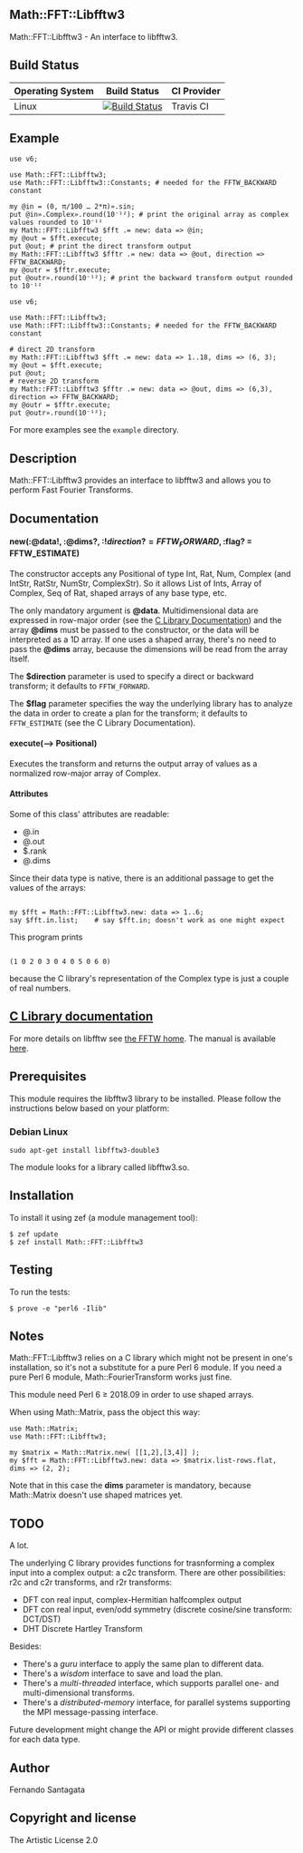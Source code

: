 ## Math::FFT::Libfftw3

Math::FFT::Libfftw3 - An interface to libfftw3.

## Build Status

| Operating System  |   Build Status  | CI Provider |
| ----------------- | --------------- | ----------- |
| Linux             | [![Build Status](https://travis-ci.org/frithnanth/perl6-Math-FFT-Libfftw3.svg?branch=master)](https://travis-ci.org/frithnanth/perl6-Math-FFT-Libfftw3)  | Travis CI |

## Example

```perl6
use v6;

use Math::FFT::Libfftw3;
use Math::FFT::Libfftw3::Constants; # needed for the FFTW_BACKWARD constant

my @in = (0, π/100 … 2*π)».sin;
put @in».Complex».round(10⁻¹²); # print the original array as complex values rounded to 10⁻¹²
my Math::FFT::Libfftw3 $fft .= new: data => @in;
my @out = $fft.execute;
put @out; # print the direct transform output
my Math::FFT::Libfftw3 $fftr .= new: data => @out, direction => FFTW_BACKWARD;
my @outr = $fftr.execute;
put @outr».round(10⁻¹²); # print the backward transform output rounded to 10⁻¹²
```

```perl6
use v6;

use Math::FFT::Libfftw3;
use Math::FFT::Libfftw3::Constants; # needed for the FFTW_BACKWARD constant

# direct 2D transform
my Math::FFT::Libfftw3 $fft .= new: data => 1..18, dims => (6, 3);
my @out = $fft.execute;
put @out;
# reverse 2D transform
my Math::FFT::Libfftw3 $fftr .= new: data => @out, dims => (6,3), direction => FFTW_BACKWARD;
my @outr = $fftr.execute;
put @outr».round(10⁻¹²);
```

For more examples see the `example` directory.

## Description

Math::FFT::Libfftw3 provides an interface to libfftw3 and allows you to perform Fast Fourier Transforms.

## Documentation

#### new(:@data!, :@dims?, :$!direction? = FFTW_FORWARD, :$flag? = FFTW_ESTIMATE)

The constructor accepts any Positional of type Int, Rat, Num, Complex (and IntStr, RatStr, NumStr, ComplexStr).
So it allows List of Ints, Array of Complex, Seq of Rat, shaped arrays of any base type, etc.

The only mandatory argument is **@data**.
Multidimensional data are expressed in row-major order (see the [C Library Documentation](#clib))
and the array **@dims** must be passed to the constructor, or the data will be interpreted as a 1D array.
If one uses a shaped array, there's no need to pass the **@dims** array, because the dimensions will be read
from the array itself.

The **$direction** parameter is used to specify a direct or backward transform; it defaults to `FFTW_FORWARD`.

The **$flag** parameter specifies the way the underlying library has to analyze the data in order to create a plan
for the transform; it defaults to `FFTW_ESTIMATE` (see the C Library Documentation).

#### execute(--> Positional)

Executes the transform and returns the output array of values as a normalized row-major array of Complex.

#### Attributes

Some of this class' attributes are readable:

* @.in
* @.out
* $.rank
* @.dims

Since their data type is native, there is an additional passage to get the values of the arrays:

```perl6

my $fft = Math::FFT::Libfftw3.new: data => 1..6;
say $fft.in.list;    # say $fft.in; doesn't work as one might expect

```

This program prints

```perl6

(1 0 2 0 3 0 4 0 5 0 6 0)

```

because the C library's representation of the Complex type is just a couple of real numbers.


## [C Library documentation](#clib)

For more details on libfftw see [the FFTW home](http://www.fftw.org/).
The manual is available [here](http://www.fftw.org/fftw3.pdf).

## Prerequisites
This module requires the libfftw3 library to be installed. Please follow the instructions below based on your platform:

### Debian Linux

```
sudo apt-get install libfftw3-double3
```

The module looks for a library called libfftw3.so.

## Installation

To install it using zef (a module management tool):

```
$ zef update
$ zef install Math::FFT::Libfftw3
```

## Testing

To run the tests:

```
$ prove -e "perl6 -Ilib"
```

## Notes

Math::FFT::Libfftw3 relies on a C library which might not be present in one's
installation, so it's not a substitute for a pure Perl 6 module.
If you need a pure Perl 6 module, Math::FourierTransform works just fine.

This module need Perl 6 ≥ 2018.09 in order to use shaped arrays.

When using Math::Matrix, pass the object this way:

```perl6
use Math::Matrix;
use Math::FFT::Libfftw3;

my $matrix = Math::Matrix.new( [[1,2],[3,4]] );
my $fft = Math::FFT::Libfftw3.new: data => $matrix.list-rows.flat, dims => (2, 2);
```

Note that in this case the **dims** parameter is mandatory, because Math::Matrix doesn't use shaped matrices yet.

## TODO

A lot.

The underlying C library provides functions for trasnforming a complex input into a complex output: a c2c transform.
There are other possibilities: r2c and c2r transforms, and r2r transforms:

* DFT con real input, complex-Hermitian halfcomplex output
* DFT con real input, even/odd symmetry (discrete cosine/sine transform: DCT/DST)
* DHT Discrete Hartley Transform

Besides:

* There's a *guru* interface to apply the same plan to different data.
* There's a *wisdom* interface to save and load the plan.
* There's a *multi-threaded* interface, which supports parallel one- and multi-dimensional transforms.
* There's a *distributed-memory* interface, for parallel systems supporting the MPI message-passing interface.

Future development might change the API or might provide different classes for each data type.

## Author

Fernando Santagata

## Copyright and license

The Artistic License 2.0
